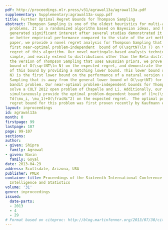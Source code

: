 ```yaml
---
pdf: http://proceedings.mlr.press/v31/agrawal13a/agrawal13a.pdf
supplementary: Supplementary:agrawal13a-supp.pdf
title: Further Optimal Regret Bounds for Thompson Sampling
abstract: Thompson Sampling is one of the oldest heuristics for multi-armed bandit
  problems. It is a randomized algorithm based on Bayesian ideas, and has recently
  generated significant interest after several studies demonstrated it to have comparable
  or better empirical performance compared to the state of the art methods. In this
  paper, we provide a novel regret analysis for Thompson Sampling that proves the
  first near-optimal problem-independent  bound of O(\sqrtNT\ln T) on the expected
  regret of this algorithm. Our novel martingale-based analysis techniques are conceptually
  simple, and easily extend to distributions other than the Beta distribution. For
  the version of Thompson Sampling that uses Gaussian priors, we prove a problem-independent
  bound of O(\sqrtNT\ln N) on the expected regret, and demonstrate the optimality
  of this bound by providing a matching lower bound. This lower bound of Ω(\sqrtNT\ln
  N) is the first lower bound on the performance of a natural version of Thompson
  Sampling that is away from the general lower bound of O(\sqrtNT) for the multi-armed
  bandit problem. Our near-optimal problem-independent bounds for Thompson Sampling
  solve a COLT 2012 open problem of Chapelle and Li. Additionally, our techniques
  simultaneously provide the optimal problem-dependent bound of (1+ε)\sum_i \frac\ln
  Td(\mu_i, \mu_1)+O(\fracNε^2) on the expected regret.  The optimal problem-dependent
  regret bound for this problem was first proven recently by Kaufmann et al. [2012].
layout: inproceedings
id: agrawal13a
month: 0
firstpage: 99
lastpage: 107
page: 99-107
sections: 
author:
- given: Shipra
  family: Agrawal
- given: Navin
  family: Goyal
date: 2013-04-29
address: Scottsdale, Arizona, USA
publisher: PMLR
container-title: Proceedings of the Sixteenth International Conference on Artificial
  Intelligence and Statistics
volume: '31'
genre: inproceedings
issued:
  date-parts:
  - 2013
  - 4
  - 29
# Format based on citeproc: http://blog.martinfenner.org/2013/07/30/citeproc-yaml-for-bibliographies/
---
```

